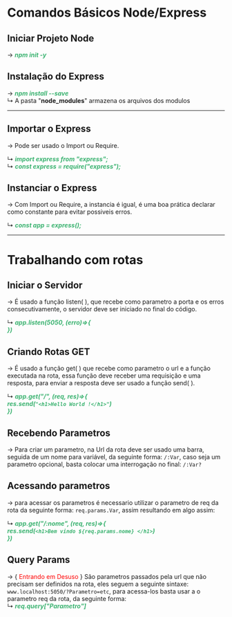 # Comandos Básicos Node/Express


## Iniciar Projeto Node
 → ___<span style="color:#3CB371">npm init -y___</span>
## Instalação do Express
 → ___<span style="color:#3CB371">npm install --save</span>___  
  ↳ A pasta "**node_modules**" armazena os arquivos dos modulos

<hr>

## Importar o Express
→ Pode ser usado o Import ou Require.   

↳ ___<span style="color:#3CB371">import express from "express";</span>___  
↳ ___<span style="color:#3CB371">const express = require("express");</span>___  

## Instanciar o Express
→ Com Import ou Require, a instancia é igual, é uma boa prática declarar como constante para evitar possiveis erros.  
  
↳ ___<span style="color:#3CB371">const app = express();</span>___

<hr>  

# Trabalhando com rotas

## Iniciar o Servidor
→ É usado a função listen( ), que recebe como parametro a porta e os erros consecutivamente, o servidor deve ser iniciado no final do código.  
  
↳ ___<span style="color:#3CB371">app.listen(5050, (erro)=>{</span>___   
___<span style="color:#3CB371">})</span>___

## Criando Rotas GET
→ É usado a função get( ) que recebe como parametro o url e a função executada na rota, essa função deve receber uma requisição e uma resposta, para enviar a resposta deve ser usado a função send( ).  
    
↳ ___<span style="color:#3CB371">app.get("/", (req, res)=>{</span>___  
       ___<span style="color:#3CB371">res.send(`"<h1>Hello World !</h1>"`)</span>___  
___<span style="color:#3CB371">})</span>___

## Recebendo Parametros
→ Para criar um parametro, na Url da rota deve ser usado uma barra, seguida de um nome para variável, da seguinte forma: 
`/:Var`, caso seja um parametro opcional, basta colocar uma interrogação no final: `/:Var?`  

## Acessando parametros 
→ para acessar os parametros é necessario utilizar o parametro de req da rota da seguinte forma: `req.params.Var`, assim resultando em algo assim:  
  
↳ ___<span style="color:#3CB371">app.get("/:nome", (req, res)=>{</span>___  
       ___<span style="color:#3CB371">res.send(`<h1>Bem vindo ${req.params.nome} </h1>`)</span>___  
___<span style="color:#3CB371">})</span>___  

## Query Params
→  { <span style="color: red">Entrando em Desuso</span> } São parametros passados pela url que não precisam ser definidos na rota, eles seguem a seguinte sintaxe:
`www.localhost:5050/?Parametro=etc`, para acessa-los basta usar a o parametro req da rota, da seguinte forma:  
↳ ___<span style="color:#3CB371">req.query["Parametro"]</span>___
